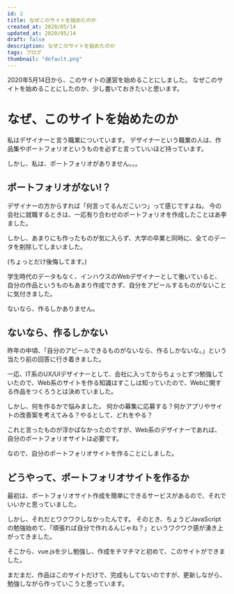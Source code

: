 ```yaml
---
id: 2
title: なぜこのサイトを始めたのか
created_at: 2020/05/14
updated_at: 2020/05/14
draft: false
description: なぜこのサイトを始めたのか
tags: ブログ
thumbnail: "default.png"
---
```


2020年5月14日から、このサイトの運営を始めることにしました。
なぜこのサイトを始めることにしたのか、少し書いておきたいと思います。

# なぜ、このサイトを始めたのか

私はデザイナーと言う職業についています。
デザイナーという職業の人は、作品集やポートフォリオというものを必ずと言っていいほど持っています。

しかし、私は、ポートフォリオがありません。。。

## ポートフォリオがない!？

デザイナーの方からすれば「何言ってるんだこいつ」って感じですよね。
今の会社に就職するときは、一応有り合わせのポートフォリオを作成したことはあ李ました。

しかし、あまりにも作ったものが気に入らず、大学の卒業と同時に、全てのデータを削除してしまいました。

(ちょっとだけ後悔してます。)

学生時代のデータもなく、インハウスのWebデザイナーとして働いていると、自分の作品というものもあまり作成できず、自分をアピールするものがないことに気付きました。

ないなら、作るしかありません。

## ないなら、作るしかない
昨年の中頃、「自分のアピールできるものがないなら、作るしかないな。」という当たり前の回答に行き着きました。

一応、IT系のUX/UIデザイナーとして、会社に入ってからちょっとずつ勉強していたので、Web系のサイトを作る知識はすこしは知っていたので、Webに関する作品をつくろうとは決めていました。

しかし、何を作るかで悩みました。
何かの募集に応募する？何かアプリやサイトの改善案を考えてみる？やるとして、どれをやる？

これと言ったものが浮かばなかったのですが、Web系のデザイナーであれば、自分のポートフォリオサイトは必要です。

なので、自分のポートフォリオサイトを作ることにしました。

## どうやって、ポートフォリオサイトを作るか

最初は、ポートフォリオサイト作成を簡単にできるサービスがあるので、それでいいかと思っていました。

しかし、それだとワクワクしなかったんです。
そのとき、ちょうどJavaScriptの勉強始めて、「頑張れば自分で作れるんじゃね？」というワクワク感が湧き上がってきました。

そこから、vue.jsを少し勉強し、作成をチマチマと初めて、このサイトができました。

まだまだ、作品はこのサイトだけで、完成もしてないのですが、更新しながら、勉強しながら作っていこうと思っています。
